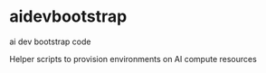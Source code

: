 # aidevbootstrap
ai dev bootstrap code


Helper scripts to provision environments on
AI compute resources


